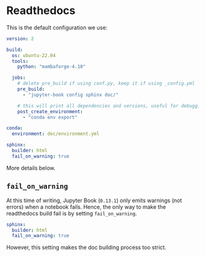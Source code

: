 # Readthedocs

This is the default configuration we use:

```yaml
version: 2

build:
  os: ubuntu-22.04
  tools:
    python: "mambaforge-4.10"

  jobs:
    # delete pre_build if using conf.py, keep it if using _config.yml
    pre_build:
      - "jupyter-book config sphinx doc/"

    # this will print all dependencies and versions, useful for debugging
    post_create_environment:
      - "conda env export"

conda:
  environment: doc/environment.yml

sphinx:
  builder: html
  fail_on_warning: true

```

More details below.

## `fail_on_warning`

At this time of writing, Jupyter Book (`0.13.1`) only emits warnings (not errors) when
a notebook fails. Hence, the only way to make the readthedocs build fail is by setting
`fail_on_warning`.


```yaml
sphinx:
  builder: html
  fail_on_warning: true
```

However, this setting makes the doc building process too strict.
